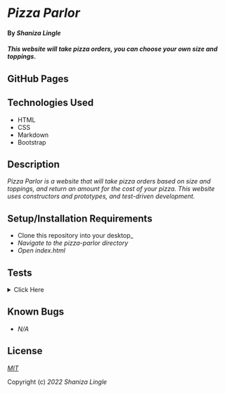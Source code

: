 # _Pizza Parlor_

#### By _Shaniza Lingle_

#### _This website will take pizza orders, you can choose your own size and toppings._

## GitHub Pages


## Technologies Used

* HTML
* CSS
* Markdown
* Bootstrap

## Description

_Pizza Parlor is a website that will take pizza orders based on size and toppings, and return an amount for the cost of your pizza. This website uses constructors and prototypes, and test-driven development._

## Setup/Installation Requirements
* Clone this repository into your desktop_
* _Navigate to the pizza-parlor directory_
* _Open index.html_

## Tests
<details>
<summary>Click Here
</summary>

Describe: PizzaDirectory()

Test 1: It should have a property called pizza that has a value of an empty array 
Code: 
let pizzaDirectory = new PizzaDirectory();
Expected Output: 
pizza = {};

Describe: Pizza();

Test 1: the pizza prototype will have an order property
Code: 
let pizzaDirectory = new PizzaDirectory();
let pizza = new pizza("Shaniza's order");
Expected Output:
pizza = {"Shaniza's order"};


Test 2: the pizza prototype will also have a size and toppings property
Code:
let pizzaDirectory = new PizzaDirectory();
let pizza = new pizza("Shaniza's order", "small", "pineapple");
Expected Output:
pizza = {order:"Shaniza's order", size:"small", toppings: "pineapple"};


Test 3: Toppings should take multiple inputs and create an array
Code:
let pizza = new pizza("Shaniza's order", "small", ["cheese", "pineapple"]);
Expected Ouput:
toppings: array 
  0: cheese;
  1: pineapple;


Describe PizzaDirectory.prototype.addPizza = function()

Test 1: It will add a new pizza to the pizza directory
Code: 
pizzaDirectory.addPizza(pizza);
Expected Output: 
pizzas = {
  Shaniza's order: Pizza (order:"Shaniza's order", size:"small", toppings: "pineapple")
}

Describe Pizza.prototype.calculateCost = function()

Test: Cost of pizza will be returned
Code:
pizza.calculateCost()
Expected Ouput:
cost = $16;

</details>

## Known Bugs

* _N/A_

## License

_[MIT](https://en.wikipedia.org/wiki/MIT_License)_

Copyright (c) _2022_ _Shaniza Lingle_
